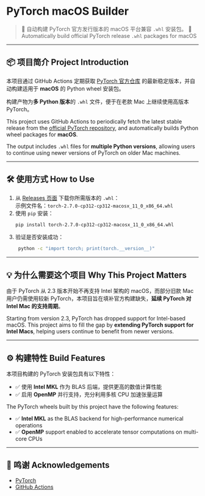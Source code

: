 # PyTorch macOS Builder

> 🔧 自动构建 PyTorch 官方发行版本的 macOS 平台兼容 `.whl` 安装包。
> 🔧 Automatically build official PyTorch release `.whl` packages for macOS

---

## 📦 项目简介 Project Introduction

本项目通过 GitHub Actions 定期获取 [PyTorch 官方仓库](https://github.com/pytorch/pytorch) 的最新稳定版本，并自动构建适用于 **macOS** 的 Python wheel 安装包。

构建产物为**多 Python 版本**的 `.whl` 文件，便于在老款 Mac 上继续使用高版本 PyTorch。

This project uses GitHub Actions to periodically fetch the latest stable release from the [official PyTorch repository](https://github.com/pytorch/pytorch), and automatically builds Python wheel packages for **macOS**.

The output includes `.whl` files for **multiple Python versions**, allowing users to continue using newer versions of PyTorch on older Mac machines.

---

## 🛠 使用方式 How to Use

1. 从 [Releases 页面](../../releases) 下载你所需版本的 `.whl`：  
   示例文件名：`torch-2.7.0-cp312-cp312-macosx_11_0_x86_64.whl`
2. 使用 `pip` 安装：
    ```bash
    pip install torch-2.7.0-cp312-cp312-macosx_11_0_x86_64.whl
    ```
3. 验证是否安装成功：
   ```bash
    python -c "import torch; print(torch.__version__)"
    ```

---

## 💡 为什么需要这个项目 Why This Project Matters

由于 PyTorch 从 2.3 版本开始不再支持 Intel 架构的 macOS，而部分旧款 Mac 用户仍需使用较新 PyTorch，本项目旨在填补官方构建缺失，**延续 PyTorch 对 Intel Mac 的支持周期**。

Starting from version 2.3, PyTorch has dropped support for Intel-based macOS. This project aims to fill the gap by **extending PyTorch support for Intel Macs**, helping users continue to benefit from newer versions.

---

## ⚙️ 构建特性 Build Features

本项目构建的 PyTorch 安装包具有以下特性：

* ✅ 使用 **Intel MKL** 作为 BLAS 后端，提供更高的数值计算性能
* ✅ 启用 **OpenMP** 并行支持，充分利用多核 CPU 加速张量运算

The PyTorch wheels built by this project have the following features:

* ✅ **Intel MKL** as the BLAS backend for high-performance numerical operations
* ✅ **OpenMP** support enabled to accelerate tensor computations on multi-core CPUs

---

## 🤝 鸣谢 Acknowledgements

- [PyTorch](https://github.com/pytorch/pytorch)
- [GitHub Actions](https://github.com/features/actions)
